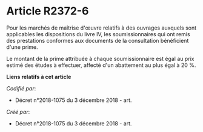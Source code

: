 # Article R2372-6

Pour les marchés de maîtrise d'œuvre relatifs à des ouvrages auxquels sont applicables les dispositions du livre IV, les
soumissionnaires qui ont remis des prestations conformes aux documents de la consultation bénéficient d'une prime.

Le montant de la prime attribuée à chaque soumissionnaire est égal au prix estimé des études à effectuer, affecté d'un
abattement au plus égal à 20 %.

**Liens relatifs à cet article**

_Codifié par_:

  - Décret n°2018-1075 du 3 décembre 2018 - art.

_Créé par_:

  - Décret n°2018-1075 du 3 décembre 2018 - art.
